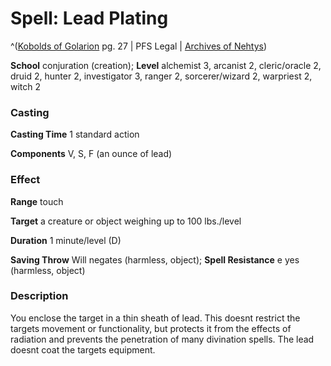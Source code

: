 # Spell: Lead Plating

^([Kobolds of Golarion][ss-lead-plating] pg. 27 | PFS Legal | [Archives of Nehtys][sn-lead-plating])

**School** conjuration (creation); **Level** alchemist 3, arcanist 2, cleric/oracle 2, druid 2, hunter 2, investigator 3, ranger 2, sorcerer/wizard 2, warpriest 2, witch 2

### Casting

**Casting Time** 1 standard action   

**Components** V, S, F (an ounce of lead) 

### Effect

**Range** touch   

**Target** a creature or object weighing up to 100 lbs./level  

**Duration** 1 minute/level (D)   

**Saving Throw** Will negates (harmless, object); **Spell Resistance** e yes (harmless, object) 

### Description

You enclose the target in a thin sheath of lead. This doesnt restrict the targets movement or functionality, but protects it from the effects of radiation and prevents the penetration of many divination spells. The lead doesnt coat the targets equipment.

[ss-lead-plating]: http://paizo.com/products/btpy8yw0
[sn-lead-plating]: http://www.archivesofnethys.com/SpellDisplay.aspx?ItemName=Lead%20Plating